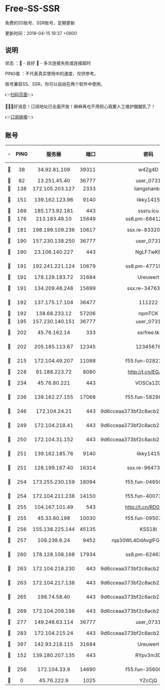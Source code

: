 # Free-SS-SSR

免费的SS账号、SSR账号，定期更新

更新时间：2019-04-15 18:37 +0800

## 说明

状态     ：🙂 - 良好 🙁 - 多次连接失败或连接超时

PING值   ：不代表真实使用中的速度，仅供参考。

账号兼容SS、SSR，你可以自由在两个软件中使用。

👉[扫码页面](https://liesauer.github.io/Free-SS-SSR/)👈

🎉🎉🎉好消息！订阅地址已全面开放！麻麻再也不用担心我要人工维护酸酸乳了！

👉[订阅链接](https://www.liesauer.net/yogurt/subscribe?ACCESS_TOKEN=DAYxR3mMaZAsaqUb)👈

## 账号

|-|PING|服务器|端口|密码|加密方式|区域|
|:----:|:----:|:-----:|-----:|:----:|:----:|:----:|
|🙂|38|34.92.81.109|39311|w4Zg4D|chacha20-ietf|US|
|🙂|82|13.251.45.40|36777|user_0731|chacha20|SG|
|🙂|138|172.105.203.127|2333|liangshanbo|chacha20|JP|
|🙂|151|139.162.123.96|9140|likky1415|aes-256-cfb|JP|
|🙂|169|185.173.92.181|443|sssru.icu|rc4-md5|RU|
|🙂|176|213.183.48.10|15649|ss8.pm-68412526|rc4-md5|RU|
|🙂|181|198.199.109.236|10617|ssx.re-83320233|aes-256-cfb|US|
|🙂|190|157.230.138.250|36777|user_0731|chacha20|US|
|🙂|190|23.106.140.227|443|NgLF7wKB|aes-256-cfb|US|
|🙂|191|192.241.221.124|10679|ss8.pm-47719992|aes-256-cfb|US|
|🙂|191|178.128.183.72|31684|Ureuwert|chacha20|US|
|🙂|191|134.209.48.248|15699|ssx.re-34763141|aes-256-cfb|US|
|🙂|192|137.175.17.104|36477|111222|aes-256-cfb|US|
|🙂|192|138.68.233.12|57206|npmTCK|rc4-md5|US|
|🙂|195|157.230.140.151|36777|user_0731|chacha20|US|
|🙂|202|45.76.162.14|333|ssrfree.tk|aes-256-cfb|SG|
|🙂|202|205.185.113.67|12345|12345678|aes-256-cfb|US|
|🙂|215|172.104.49.207|11088|f55.fun-02821089|aes-256-cfb|SG|
|🙂|228|91.188.223.72|8080|http://t.cn/EGJIyrl|rc4-md5|RU|
|🙂|234|45.76.80.221|443|VOSCa1ZG|aes-256-cfb|DE|
|🙂|236|139.162.27.155|17068|f55.fun-58298505|aes-256-cfb|SG|
|🙂|246|172.104.24.21|443|9d6cceaa373bf2c8acb22e60b6a58be6|aes-256-cfb|US|
|🙂|249|172.104.218.41|443|9d6cceaa373bf2c8acb22e60b6a58be6|aes-256-cfb|US|
|🙂|250|172.104.31.152|443|9d6cceaa373bf2c8acb22e60b6a58be6|aes-256-cfb|US|
|🙂|251|139.162.185.76|9140|likky1415|aes-256-cfb|DE|
|🙂|251|128.199.167.40|16314|ssx.re-96473928|aes-256-cfb|SG|
|🙂|254|173.255.230.159|18094|f55.fun-04650736|aes-256-cfb|US|
|🙂|254|172.104.211.238|14150|f55.fun-40073932|aes-256-cfb|US|
|🙂|255|104.167.101.49|543|http://t.cn/RD0D7sx|rc4-md5|CA|
|🙂|255|45.33.80.198|10030|f55.fun-09507611|aes-256-cfb|US|
|🙂|256|155.138.225.144|45135|KSS18l|rc4-md5|US|
|🙂|257|109.238.6.24|9452|rqa30WL4DdAvgIFG6Fs3znzTa|aes-256-cfb|FR|
|🙂|260|178.128.108.168|17934|ss8.pm-62463695|aes-256-cfb|SG|
|🙂|263|172.104.218.230|443|9d6cceaa373bf2c8acb22e60b6a58be6|aes-256-cfb|US|
|🙂|263|172.104.217.138|443|9d6cceaa373bf2c8acb22e60b6a58be6|aes-256-cfb|US|
|🙂|265|198.74.58.40|443|9d6cceaa373bf2c8acb22e60b6a58be6|aes-256-cfb|US|
|🙂|269|172.104.209.198|443|9d6cceaa373bf2c8acb22e60b6a58be6|aes-256-cfb|US|
|🙂|277|149.248.63.114|36777|user_0731|chacha20|CA|
|🙂|283|172.104.215.24|443|9d6cceaa373bf2c8acb22e60b6a58be6|aes-256-cfb|US|
|🙂|397|142.93.218.115|31684|Ureuwert|chacha20|IN|
|🙁|152|139.180.207.135|443|RYpv3m3D|aes-256-cfb|JP|
|🙁|256|172.104.33.9|14690|f55.fun-35600745|aes-256-cfb|SG|
|🙁|0|45.76.222.9|1025|YZcCjQ|rc4-md5|JP|
